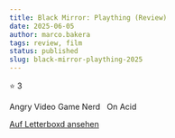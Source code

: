 ```yaml
---
title: Black Mirror: Plaything (Review)
date: 2025-06-05
author: marco.bakera
tags: review, film
status: published
slug: black-mirror-plaything-2025
---
```


⭐ 3

Angry Video Game Nerd
 
On Acid

[Auf Letterboxd ansehen](https://boxd.it/9TZ1tx)

